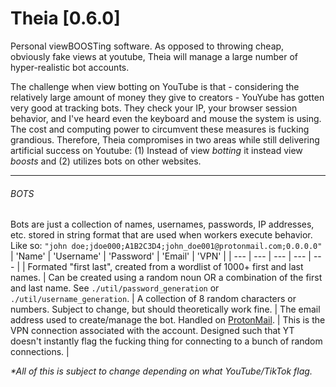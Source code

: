 # Theia [0.6.0] 

Personal viewBOOSTing software. As opposed to throwing cheap, obviously fake views at youtube, Theia will manage a large number of hyper-realistic bot accounts.

The challenge when view botting on YouTube is that - considering the relatively large amount of money they give to creators - YouYube has gotten very good at tracking bots. They check your IP, your browser session behavior, and I've heard even the keyboard and mouse the system is using. The cost and computing power to circumvent these measures is fucking grandious. Therefore, Theia compromises in two areas while still delivering artificial success on Youtube: (1) Instead of view *botting* it instead view *boosts* and (2) utilizes bots on other websites.

---
###### BOTS
Bots are just a collection of names, usernames, passwords, IP addresses, etc. stored in string format that are used when workers execute behavior. Like so: ``"john doe;jdoe000;A1B2C3D4;john_doe001@protonmail.com;0.0.0.0"``
| 'Name' | 'Username' | 'Password' | 'Email' | 'VPN' | 
| --- | --- | --- | --- | --- | 
| Formated "first last", created from a wordlist of 1000+ first and last names. | Can be created using a random noun OR a combination of the first and last name. See ``./util/password_generation`` or ``./util/username_generation``. | A collection of 8 random characters or numbers. Subject to change, but should theoretically work fine. | The email address used to create/manage the bot. Handled on [ProtonMail](https://proton.me/mail). | This is the VPN connection associated with the account. Designed such that YT doesn't instantly flag the fucking thing for connecting to a bunch of random connections. |

*\*All of this is subject to change depending on what YouTube/TikTok flag.*
